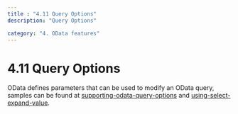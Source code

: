 ```yaml
---
title : "4.11 Query Options"
description: "Query Options"

category: "4. OData features"
---
```

# 4.11 Query Options

OData defines parameters that can be used to modify an OData query, samples can be found at [supporting-odata-query-options](http://www.asp.net/web-api/overview/odata-support-in-aspnet-web-api/supporting-odata-query-options) and [using-select-expand-value](http://www.asp.net/web-api/overview/odata-support-in-aspnet-web-api/using-$select,-$expand,-and-$value).
